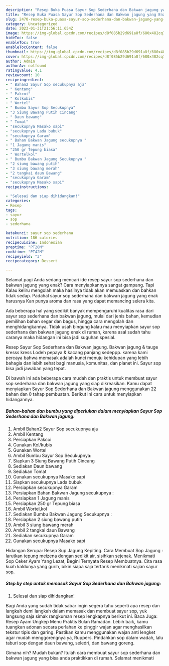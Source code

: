 ```yaml
---
description: "Resep Buka Puasa Sayur Sop Sederhana dan Bakwan jagung yang Enak"
title: "Resep Buka Puasa Sayur Sop Sederhana dan Bakwan jagung yang Enak"
slug: 2470-resep-buka-puasa-sayur-sop-sederhana-dan-bakwan-jagung-yang-enak
category: Uncategorized
date: 2023-01-31T21:56:11.654Z
image: https://img-global.cpcdn.com/recipes/d8f085b29d691a8f/680x482cq70/sayur-sop-sederhana-dan-bakwan-jagung-foto-resep-utama.jpg
hideToc: false
enableToc: true
enableTocContent: false
thumbnail: https://img-global.cpcdn.com/recipes/d8f085b29d691a8f/680x482cq70/sayur-sop-sederhana-dan-bakwan-jagung-foto-resep-utama.jpg
cover: https://img-global.cpcdn.com/recipes/d8f085b29d691a8f/680x482cq70/sayur-sop-sederhana-dan-bakwan-jagung-foto-resep-utama.jpg
author: Admin
authorAv: notfound
ratingvalue: 4.1
reviewcount: 10
recipeingredient:
- " Bahan2 Sayur Sop secukupnya aja"
- " Kentang"
- " Pakcoi"
- " Kolkubis"
- " Wortel"
- " Bumbu Sayur Sop Secukupnya"
- "3 Siung Bawang Putih Cincang"
- " Daun bawang"
- " Tomat"
- "secukupnya Masako sapi"
- "secukupnya Lada bubuk"
- "secukupnya Garam"
- " Bahan Bakwan Jagung secukupnya "
- "1 Jagung manis"
- "250 gr Tepung biasa"
- " Wortelkol"
- " Bumbu Bakwan Jagung Secukupnya "
- "2 siung bawang putih"
- "3 siung bawang merah"
- "2 tangkai daun Bawang"
- "secukupnya Garam"
- "secukupnya Masako sapi"
recipeinstructions:

- "Selesai dan siap dihidangkan!"
categories:
- Resep
tags:
- sayur
- sop
- sederhana

katakunci: sayur sop sederhana 
nutrition: 186 calories
recipecuisine: Indonesian
preptime: "PT20M"
cooktime: "PT42M"
recipeyield: "3"
recipecategory: Dessert

---
```



Selamat pagi Anda sedang mencari ide resep sayur sop sederhana dan bakwan jagung yang enak? Cara menyiapkannya sangat gampang. Tapi Kalau keliru mengolah maka hasilnya tidak akan memuaskan dan bahkan tidak sedap. Padahal sayur sop sederhana dan bakwan jagung yang enak harusnya Kan punya aroma dan rasa yang dapat memancing selera kita.


Ada beberapa hal yang sedikit banyak mempengaruhi kualitas rasa dari sayur sop sederhana dan bakwan jagung, mulai dari jenis bahan, kemudian pemilihan bahan segar dan bagus, hingga cara mengolah dan menghidangkannya. Tidak usah bingung kalau mau menyiapkan sayur sop sederhana dan bakwan jagung enak di rumah, karena asal sudah tahu caranya maka hidangan ini bisa jadi suguhan spesial.

Resep Sayur Sop Sederhana dan Bakwan jagung. Bakwan jagung &amp; tauge kresss kress Lodeh pepaya &amp; kacang panjang sedeppp. karena kami percaya bahwa memasak adalah kunci menuju kehidupan yang lebih bahagia dan lebih sehat bagi manusia, komunitas, dan planet ini. Sayur sop bisa jadi jawaban yang tepat.


Di bawah ini ada beberapa cara mudah dan praktis untuk membuat sayur sop sederhana dan bakwan jagung yang siap dikreasikan. Kamu dapat menyiapkan Sayur Sop Sederhana dan Bakwan jagung menggunakan 22 bahan dan 0 tahap pembuatan. Berikut ini cara untuk menyiapkan hidangannya.

<!--inarticleads1-->

##### Bahan-bahan dan bumbu yang diperlukan dalam menyiapkan Sayur Sop Sederhana dan Bakwan jagung:

1. Ambil  Bahan2 Sayur Sop secukupnya aja
1. Ambil  Kentang
1. Persiapkan  Pakcoi
1. Gunakan  Kol/kubis
1. Gunakan  Wortel
1. Ambil  Bumbu Sayur Sop Secukupnya:
1. Siapkan 3 Siung Bawang Putih Cincang
1. Sediakan  Daun bawang
1. Sediakan  Tomat
1. Gunakan secukupnya Masako sapi
1. Siapkan secukupnya Lada bubuk
1. Persiapkan secukupnya Garam
1. Persiapkan  Bahan Bakwan Jagung secukupnya :
1. Persiapkan 1 Jagung manis
1. Persiapkan 250 gr Tepung biasa
1. Ambil  Wortel,kol
1. Sediakan  Bumbu Bakwan Jagung Secukupnya :
1. Persiapkan 2 siung bawang putih
1. Ambil 3 siung bawang merah
1. Ambil 2 tangkai daun Bawang
1. Sediakan secukupnya Garam
1. Gunakan secukupnya Masako sapi


Hidangan Serupa: Resep Sup Jagung Kepiting. Cara Membuat Sop Jagung : larutkan tepung meizena dengan sedikit air, sisihkan sejenak. Menikmati Sop Ceker Ayam Yang Lezat, Begini Ternyata Resep Membuatnya. Cita rasa kuah kaldunya yang gurih, bikin siapa saja tertarik menikmati sajian sayur sop. 

<!--inarticleads2-->

##### Step by step untuk memasak Sayur Sop Sederhana dan Bakwan jagung:


1. Selesai dan siap dihidangkan!

Bagi Anda yang sudah tidak sabar ingin segera tahu seperti apa resep dan langkah demi langkah dalam memasak dan membuat sayur sop, yuk langsung saja simak rangkuman resep lengkapnya berikut ini. Baca Juga: Resep Ayam Ungkep Menu Praktis Bulan Ramadan. Lebih baik, kamu tuangkan adonan secara perlahan ke pinggir wajan agar menghasilkan tekstur tipis dan garing. Pastikan kamu menggunakan wajan anti lengket agar mudah menggorengnya ya, Ruppers. Pindahkan sop dalam wadah, lalu taburi sop dengan daun bawang, seledri, dan bawang goreng. 

Gimana nih? Mudah bukan? Itulah cara membuat sayur sop sederhana dan bakwan jagung yang bisa anda praktikkan di rumah. Selamat menikmati
